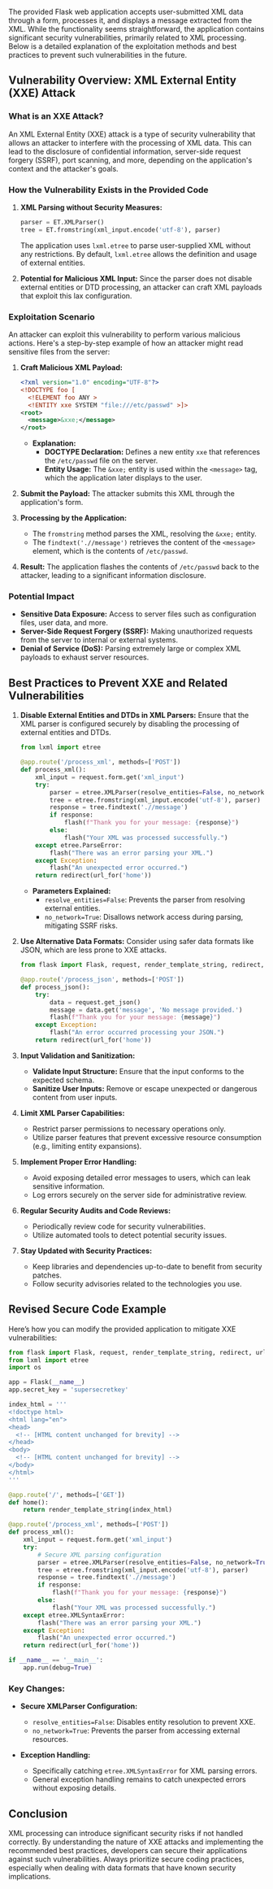 The provided Flask web application accepts user-submitted XML data through a form, processes it, and displays a message extracted from the XML. While the functionality seems straightforward, the application contains significant security vulnerabilities, primarily related to XML processing. Below is a detailed explanation of the exploitation methods and best practices to prevent such vulnerabilities in the future.

## **Vulnerability Overview: XML External Entity (XXE) Attack**

### **What is an XXE Attack?**
An XML External Entity (XXE) attack is a type of security vulnerability that allows an attacker to interfere with the processing of XML data. This can lead to the disclosure of confidential information, server-side request forgery (SSRF), port scanning, and more, depending on the application's context and the attacker's goals.

### **How the Vulnerability Exists in the Provided Code**

1. **XML Parsing without Security Measures:**
   ```python
   parser = ET.XMLParser()
   tree = ET.fromstring(xml_input.encode('utf-8'), parser)
   ```
   The application uses `lxml.etree` to parse user-supplied XML without any restrictions. By default, `lxml.etree` allows the definition and usage of external entities.

2. **Potential for Malicious XML Input:**
   Since the parser does not disable external entities or DTD processing, an attacker can craft XML payloads that exploit this lax configuration.

### **Exploitation Scenario**

An attacker can exploit this vulnerability to perform various malicious actions. Here's a step-by-step example of how an attacker might read sensitive files from the server:

1. **Craft Malicious XML Payload:**
   ```xml
   <?xml version="1.0" encoding="UTF-8"?>
   <!DOCTYPE foo [
     <!ELEMENT foo ANY >
     <!ENTITY xxe SYSTEM "file:///etc/passwd" >]>
   <root>
     <message>&xxe;</message>
   </root>
   ```
   - **Explanation:**
     - **DOCTYPE Declaration:** Defines a new entity `xxe` that references the `/etc/passwd` file on the server.
     - **Entity Usage:** The `&xxe;` entity is used within the `<message>` tag, which the application later displays to the user.

2. **Submit the Payload:**
   The attacker submits this XML through the application's form.

3. **Processing by the Application:**
   - The `fromstring` method parses the XML, resolving the `&xxe;` entity.
   - The `findtext('.//message')` retrieves the content of the `<message>` element, which is the contents of `/etc/passwd`.

4. **Result:**
   The application flashes the contents of `/etc/passwd` back to the attacker, leading to a significant information disclosure.

### **Potential Impact**
- **Sensitive Data Exposure:** Access to server files such as configuration files, user data, and more.
- **Server-Side Request Forgery (SSRF):** Making unauthorized requests from the server to internal or external systems.
- **Denial of Service (DoS):** Parsing extremely large or complex XML payloads to exhaust server resources.

## **Best Practices to Prevent XXE and Related Vulnerabilities**

1. **Disable External Entities and DTDs in XML Parsers:**
   Ensure that the XML parser is configured securely by disabling the processing of external entities and DTDs.

   ```python
   from lxml import etree

   @app.route('/process_xml', methods=['POST'])
   def process_xml():
       xml_input = request.form.get('xml_input')
       try:
           parser = etree.XMLParser(resolve_entities=False, no_network=True)
           tree = etree.fromstring(xml_input.encode('utf-8'), parser)
           response = tree.findtext('.//message')
           if response:
               flash(f"Thank you for your message: {response}")
           else:
               flash("Your XML was processed successfully.")
       except etree.ParseError:
           flash("There was an error parsing your XML.")
       except Exception:
           flash("An unexpected error occurred.")
       return redirect(url_for('home'))
   ```

   - **Parameters Explained:**
     - `resolve_entities=False`: Prevents the parser from resolving external entities.
     - `no_network=True`: Disallows network access during parsing, mitigating SSRF risks.

2. **Use Alternative Data Formats:**
   Consider using safer data formats like JSON, which are less prone to XXE attacks.

   ```python
   from flask import Flask, request, render_template_string, redirect, url_for, flash, jsonify

   @app.route('/process_json', methods=['POST'])
   def process_json():
       try:
           data = request.get_json()
           message = data.get('message', 'No message provided.')
           flash(f"Thank you for your message: {message}")
       except Exception:
           flash("An error occurred processing your JSON.")
       return redirect(url_for('home'))
   ```

3. **Input Validation and Sanitization:**
   - **Validate Input Structure:** Ensure that the input conforms to the expected schema.
   - **Sanitize User Inputs:** Remove or escape unexpected or dangerous content from user inputs.

4. **Limit XML Parser Capabilities:**
   - Restrict parser permissions to necessary operations only.
   - Utilize parser features that prevent excessive resource consumption (e.g., limiting entity expansions).

5. **Implement Proper Error Handling:**
   - Avoid exposing detailed error messages to users, which can leak sensitive information.
   - Log errors securely on the server side for administrative review.

6. **Regular Security Audits and Code Reviews:**
   - Periodically review code for security vulnerabilities.
   - Utilize automated tools to detect potential security issues.

7. **Stay Updated with Security Practices:**
   - Keep libraries and dependencies up-to-date to benefit from security patches.
   - Follow security advisories related to the technologies you use.

## **Revised Secure Code Example**

Here’s how you can modify the provided application to mitigate XXE vulnerabilities:

```python
from flask import Flask, request, render_template_string, redirect, url_for, flash
from lxml import etree
import os

app = Flask(__name__)
app.secret_key = 'supersecretkey'

index_html = '''
<!doctype html>
<html lang="en">
<head>
  <!-- [HTML content unchanged for brevity] -->
</head>
<body>
  <!-- [HTML content unchanged for brevity] -->
</body>
</html>
'''

@app.route('/', methods=['GET'])
def home():
    return render_template_string(index_html)

@app.route('/process_xml', methods=['POST'])
def process_xml():
    xml_input = request.form.get('xml_input')
    try:
        # Secure XML parsing configuration
        parser = etree.XMLParser(resolve_entities=False, no_network=True)
        tree = etree.fromstring(xml_input.encode('utf-8'), parser)
        response = tree.findtext('.//message')
        if response:
            flash(f"Thank you for your message: {response}")
        else:
            flash("Your XML was processed successfully.")
    except etree.XMLSyntaxError:
        flash("There was an error parsing your XML.")
    except Exception:
        flash("An unexpected error occurred.")
    return redirect(url_for('home'))

if __name__ == '__main__':
    app.run(debug=True)
```

### **Key Changes:**

- **Secure XMLParser Configuration:**
  - `resolve_entities=False`: Disables entity resolution to prevent XXE.
  - `no_network=True`: Prevents the parser from accessing external resources.

- **Exception Handling:**
  - Specifically catching `etree.XMLSyntaxError` for XML parsing errors.
  - General exception handling remains to catch unexpected errors without exposing details.

## **Conclusion**

XML processing can introduce significant security risks if not handled correctly. By understanding the nature of XXE attacks and implementing the recommended best practices, developers can secure their applications against such vulnerabilities. Always prioritize secure coding practices, especially when dealing with data formats that have known security implications.